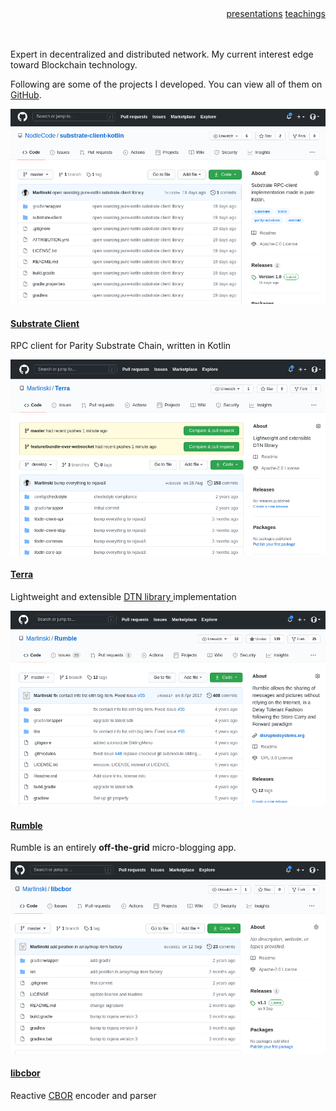 <div style="text-align: right" class="nav"> <a href="presentations">presentations</a> <a href="teachings"> teachings</a></div> <br/><br/>


Expert in decentralized and distributed network. My current interest edge toward Blockchain technology.

Following are some of the projects I developed. You can view all of them on <a href="https://github.com/Marlinski">GitHub</a>.

<div class="card">
  <img src="images/substrate-client-kotlin.png">
  <div class="container">
    <h4><a href="https://github.com/NodleCode/substrate-client-kotlin"><b>Substrate Client</b></a></h4> 
    <p>RPC client for Parity Substrate Chain, written in Kotlin</p> 
  </div>
</div>

<div class="card">
  <img src="images/terra.png">
  <div class="container">
    <h4><a href="https://github.com/Marlinski/Terra"><b>Terra</b></a></h4> 
    <p>Lightweight and extensible <a href="https://tools.ietf.org/html/draft-ietf-dtn-bpbis-28">DTN library </a> implementation</p> 
  </div>
</div>

<div class="card">
  <img src="images/rumble.png">
  <div class="container">
    <h4><a href="https://github.com/Marlinski/Rumble"><b>Rumble</b></a></h4> 
    <p>Rumble is an entirely <b>off-the-grid</b> micro-blogging app.</p> 
  </div>
</div>

<div class="card">
  <img src="images/libcbor.png">
  <div class="container">
    <h4><a href="https://github.com/Marlinski/libcbor"><b>libcbor</b></a></h4> 
    <p>Reactive <a href="https://tools.ietf.org/html/rfc7049">CBOR</a> encoder and parser</p> 
  </div>
</div>

